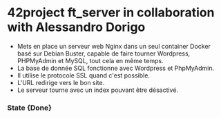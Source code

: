 # 42project ft_server in collaboration with Alessandro Dorigo

* Mets en place un serveur web Nginx dans un seul container Docker basé sur Debian Buster, capable de faire tourner Wordpress, PHPMyAdmin et MySQL, tout cela en même temps.
* La base de donnée SQL fonctionne avec Wordpress et PhpMyAdmin.
* Il utilise le protocole SSL quand c'est possible.
* L'URL redirige vers le bon site.
* Le serveur tourne avec un index pouvant être désactivé.

### State {Done}